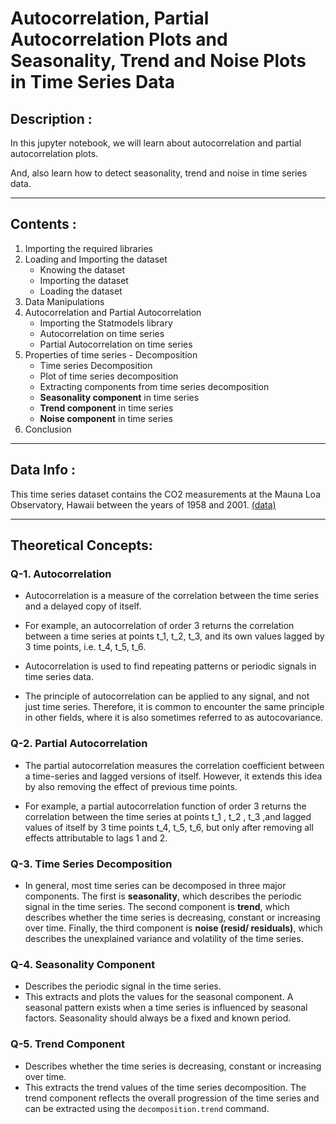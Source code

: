 # Autocorrelation, Partial Autocorrelation Plots and Seasonality, Trend and Noise Plots in Time Series Data

## Description :
In this jupyter notebook, we will learn about autocorrelation and partial autocorrelation plots.

And, also learn how to detect seasonality, trend and noise in time series data.

---
## Contents :
1. Importing the required libraries
2. Loading and Importing the dataset
    - Knowing the dataset
    - Importing the dataset
    - Loading the dataset
3. Data Manipulations
4. Autocorrelation and Partial Autocorrelation
    - Importing the Statmodels library
    - Autocorrelation on time series
    - Partial Autocorrelation on time series
5. Properties of time series - Decomposition
    - Time series Decomposition
    - Plot of time series decomposition
    - Extracting components from time series decomposition
    - **Seasonality component** in time series
    - **Trend component** in time series
    - **Noise component** in time series
6. Conclusion

---
## Data Info :
This time series dataset contains the CO2 measurements at the Mauna Loa Observatory, Hawaii between the years of 1958 and 2001. [(data)](https://github.com/Ravjot03/Visualizing-Time-Series-Data-in-Python/blob/main/Chapter-3/ch2_co2_levels.csv)

---
## Theoretical Concepts:

### Q-1. Autocorrelation
- Autocorrelation is a measure of the correlation between the time series and a delayed copy of itself.

- For example, an autocorrelation of order 3 returns the correlation between a time series at points t_1, t_2, t_3, and its own values lagged by 3 time points, i.e. t_4, t_5, t_6.

- Autocorrelation is used to find repeating patterns or periodic signals in time series data.

- The principle of autocorrelation can be applied to any signal, and not just time series. Therefore, it is common to encounter the same principle in other fields, where it is also sometimes referred to as autocovariance.

### Q-2. Partial Autocorrelation
- The partial autocorrelation measures the correlation coefficient between a time-series and lagged versions of itself. However, it extends this idea by also removing the effect of previous time points.

- For example, a partial autocorrelation function of order 3 returns the correlation between the time series at points t_1 , t_2 , t_3 ,and lagged values of itself by 3 time points t_4, t_5, t_6, but only after removing all effects attributable to lags 1 and 2.

### Q-3. Time Series Decomposition
- In general, most time series can be decomposed in three major components. The first is **seasonality**, which describes the periodic signal in the time series. The second component is **trend**, which describes whether the time series is decreasing, constant or increasing over time. Finally, the third component is **noise (resid/ residuals)**, which describes the unexplained variance and volatility of the time series.

### Q-4. Seasonality Component
- Describes the periodic signal in the time series.
- This extracts and plots the values for the seasonal component. A seasonal pattern exists when a time series is influenced by seasonal factors. Seasonality should always be a fixed and known period.

### Q-5. Trend Component
- Describes whether the time series is decreasing, constant or increasing over time.
- This extracts the trend values of the time series decomposition. The trend component reflects the overall progression of the time series and can be extracted using the `decomposition.trend` command.

